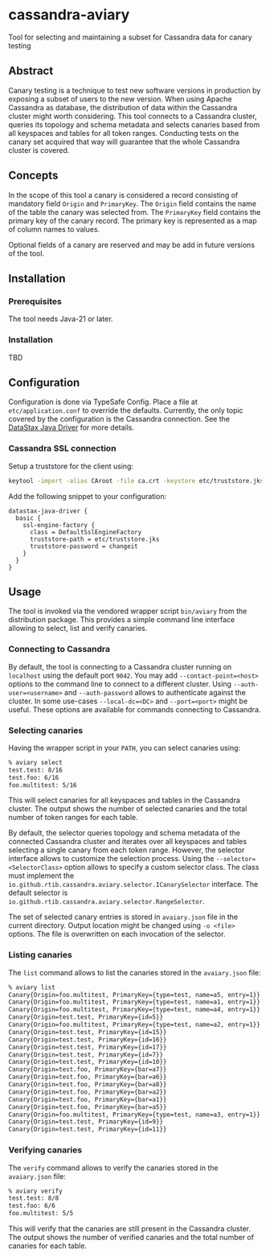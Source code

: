 # cassandra-aviary

Tool for selecting and maintaining a subset for Cassandra data for canary testing

## Abstract

Canary testing is a technique to test new software versions in production by exposing a subset of users to the new version. When using Apache Cassandra as database, the distribution of data within the Cassandra cluster might worth considering. This tool connects to a Cassandra cluster, queries its topology and schema metadata and selects canaries based from all keyspaces and tables for all token ranges. Conducting tests on the canary set acquired that way will guarantee that the whole Cassandra cluster is covered.

## Concepts

In the scope of this tool a canary is considered a record consisting of mandatory field `Origin` and `PrimaryKey`. The `Origin` field contains the name of the table the canary was selected from. The `PrimaryKey` field contains the primary key of the canary record. The primary key is represented as a map of column names to values.

Optional fields of a canary are reserved and may be add in future versions of the tool.

## Installation

### Prerequisites

The tool needs Java-21 or later.

### Installation

TBD

## Configuration

Configuration is done via TypeSafe Config. Place a file at `etc/application.conf` to override the defaults. Currently, the only topic covered by the configuration is the Cassandra connection. See the [DataStax Java Driver](https://docs.datastax.com/en/developer/java-driver/4.0/manual/core/configuration/) for more details.

### Cassandra SSL connection

Setup a truststore for the client using:

```sh
keytool -import -alias CAroot -file ca.crt -keystore etc/truststore.jks
```

Add the following snippet to your configuration:

```hocon
datastax-java-driver {
  basic {
    ssl-engine-factory {
      class = DefaultSslEngineFactory
      truststore-path = etc/truststore.jks
      truststore-password = changeit
    }
  }
}
```

## Usage

The tool is invoked via the vendored wrapper script `bin/aviary` from the distribution package. This provides a simple command line interface allowing to select, list and verify canaries.

### Connecting to Cassandra

By default, the tool is connecting to a Cassandra cluster running on `localhost` using the default port `9042`. You may add `--contact-point=<host>` options to the command line to connect to a different cluster. Using `--auth-user=<username>` and `--auth-password` allows to authenticate against the cluster. In some use-cases `--local-dc=<DC>` and `--port=<port>` might be useful.
These options are available for commands connecting to Cassandra.

### Selecting canaries

Having the wrapper script in your `PATH`, you can select canaries using:

```sh
% aviary select
test.test: 8/16
test.foo: 6/16
foo.multitest: 5/16
```

This will select canaries for all keyspaces and tables in the Cassandra cluster. The output shows the number of selected canaries and the total number of token ranges for each table.

By default, the selector queries topology and schema metadata of the connected Cassandra cluster and iterates over all keyspaces and tables selecting a single canary from each token range. However, the selector interface allows to customize the selection process. Using the `--selector=<SelectorClass>` option allows to specify a custom selector class. The class must implement the `io.github.rtib.cassandra.aviary.selector.ICanarySelector` interface. The default selector is `io.github.rtib.cassandra.aviary.selector.RangeSelector`.

The set of selected canary entries is stored in `avaiary.json` file in the current directory. Output location might be changed using `-o <file>` options. The file is overwritten on each invocation of the selector.

### Listing canaries

The `list` command allows to list the canaries stored in the `avaiary.json` file:

```sh
% aviary list
Canary{Origin=foo.multitest, PrimaryKey={type=test, name=a5, entry=1}}
Canary{Origin=foo.multitest, PrimaryKey={type=test, name=a1, entry=1}}
Canary{Origin=foo.multitest, PrimaryKey={type=test, name=a4, entry=1}}
Canary{Origin=test.test, PrimaryKey={id=5}}
Canary{Origin=foo.multitest, PrimaryKey={type=test, name=a2, entry=1}}
Canary{Origin=test.test, PrimaryKey={id=15}}
Canary{Origin=test.test, PrimaryKey={id=16}}
Canary{Origin=test.test, PrimaryKey={id=17}}
Canary{Origin=test.test, PrimaryKey={id=7}}
Canary{Origin=test.test, PrimaryKey={id=10}}
Canary{Origin=test.foo, PrimaryKey={bar=a7}}
Canary{Origin=test.foo, PrimaryKey={bar=a6}}
Canary{Origin=test.foo, PrimaryKey={bar=a8}}
Canary{Origin=test.foo, PrimaryKey={bar=a2}}
Canary{Origin=test.foo, PrimaryKey={bar=a1}}
Canary{Origin=test.foo, PrimaryKey={bar=a5}}
Canary{Origin=foo.multitest, PrimaryKey={type=test, name=a3, entry=1}}
Canary{Origin=test.test, PrimaryKey={id=9}}
Canary{Origin=test.test, PrimaryKey={id=11}}
```

### Verifying canaries

The `verify` command allows to verify the canaries stored in the `avaiary.json` file:

```sh
% aviary verify
test.test: 8/8
test.foo: 6/6
foo.multitest: 5/5
```

This will verify that the canaries are still present in the Cassandra cluster. The output shows the number of verified canaries and the total number of canaries for each table.
